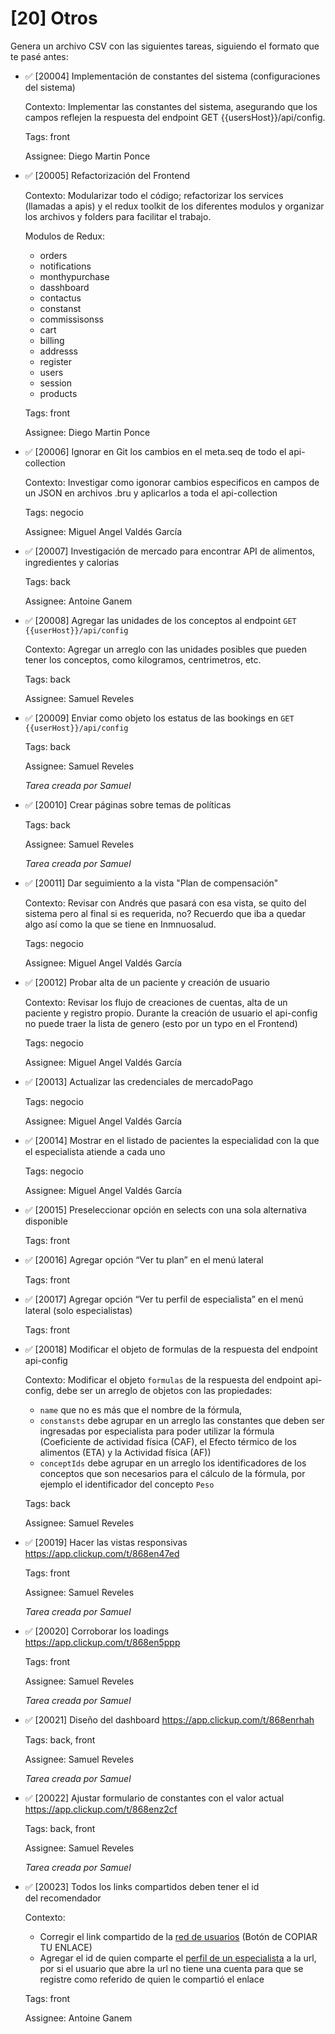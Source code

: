 # [20] Otros

Genera un archivo CSV con las siguientes tareas, siguiendo el formato que te pasé antes:

- ✅ [20004] Implementación de constantes del sistema (configuraciones del sistema)

  Contexto: Implementar las constantes del sistema, asegurando que los campos reflejen la respuesta del endpoint GET {{usersHost}}/api/config.

  Tags: front

  Assignee: Diego Martin Ponce

- ✅ [20005] Refactorización del Frontend

  Contexto: Modularizar todo el código; refactorizar los services (llamadas a apis) y el redux toolkit de los diferentes modulos y organizar los archivos y folders para facilitar el trabajo.

  Modulos de Redux:

  - orders
  - notifications
  - monthypurchase
  - dasshboard
  - contactus
  - constanst
  - commissisonss
  - cart
  - billing
  - addresss
  - register
  - users
  - session
  - products

  Tags: front

  Assignee: Diego Martin Ponce

- ✅ [20006] Ignorar en Git los cambios en el meta.seq de todo el api-collection

  Contexto: Investigar como igonorar cambios especificos en campos de un JSON en archivos .bru y aplicarlos a toda el api-collection

  Tags: negocio

  Assignee: Miguel Angel Valdés García

- ✅ [20007] Investigación de mercado para encontrar API de alimentos, ingredientes y calorias

  Tags: back

  Assignee: Antoine Ganem

- ✅ [20008] Agregar las unidades de los conceptos al endpoint `GET {{userHost}}/api/config`

  Contexto: Agregar un arreglo con las unidades posibles que pueden tener los conceptos, como kilogramos, centrimetros, etc.

  Tags: back

  Assignee: Samuel Reveles

- ✅ [20009] Enviar como objeto los estatus de las bookings en `GET {{userHost}}/api/config`

  Tags: back

  Assignee: Samuel Reveles

  _Tarea creada por Samuel_

- ✅ [20010] Crear páginas sobre temas de políticas

  Tags: back

  Assignee: Samuel Reveles

  _Tarea creada por Samuel_

- ✅ [20011] Dar seguimiento a la vista "Plan de compensación"

  Contexto: Revisar con Andrés que pasará con esa vista, se quito del sistema pero al final si es requerida, no? Recuerdo que iba a quedar algo así como la que se tiene en Inmnuosalud.

  Tags: negocio

  Assignee: Miguel Angel Valdés García

- ✅ [20012] Probar alta de un paciente y creación de usuario

  Contexto: Revisar los flujo de creaciones de cuentas, alta de un paciente y registro propio.
  Durante la creación de usuario el api-config no puede traer la lista de genero (esto por un typo en el Frontend)

  Tags: negocio

  Assignee: Miguel Angel Valdés García

- ✅ [20013] Actualizar las credenciales de mercadoPago

  Tags: negocio

  Assignee: Miguel Angel Valdés García

- ✅ [20014] Mostrar en el listado de pacientes la especialidad con la que el especialista atiende a cada uno

  Tags: negocio

  Assignee: Miguel Angel Valdés García

- ✅ [20015] Preseleccionar opción en selects con una sola alternativa disponible

  Tags: front

- ✅ [20016] Agregar opción “Ver tu plan” en el menú lateral

  Tags: front

- ✅ [20017] Agregar opción “Ver tu perfil de especialista” en el menú lateral (solo especialistas)

  Tags: front

- ✅ [20018] Modificar el objeto de formulas de la respuesta del endpoint api-config

  Contexto: Modificar el objeto `formulas` de la respuesta del endpoint api-config, debe ser un arreglo de objetos con las propiedades:

  - `name` que no es más que el nombre de la fórmula,
  - `constansts` debe agrupar en un arreglo las constantes que deben ser ingresadas por especialista para poder utilizar la fórmula (Coeficiente de actividad física (CAF), el Efecto térmico de los alimentos (ETA) y la Actividad física (AF))
  - `conceptIds` debe agrupar en un arreglo los identificadores de los conceptos que son necesarios para el cálculo de la fórmula, por ejemplo el identificador del concepto `Peso`

  Tags: back

  Assignee: Samuel Reveles

- ✅ [20019] Hacer las vistas responsivas https://app.clickup.com/t/868en47ed

  Tags: front

  Assignee: Samuel Reveles

  _Tarea creada por Samuel_

- ✅ [20020] Corroborar los loadings https://app.clickup.com/t/868en5ppp

  Tags: front

  Assignee: Samuel Reveles

  _Tarea creada por Samuel_

- ✅ [20021] Diseño del dashboard https://app.clickup.com/t/868enrhah

  Tags: back, front

  Assignee: Samuel Reveles

  _Tarea creada por Samuel_

- ✅ [20022] Ajustar formulario de constantes con el valor actual https://app.clickup.com/t/868enz2cf

  Tags: back, front

  Assignee: Samuel Reveles

  _Tarea creada por Samuel_

- ✅ [20023] Todos los links compartidos deben tener el id del recomendador

  Contexto:

  - Corregir el link compartido de la [red de usuarios](https://www.multinature.mx/network/) (Botón de COPIAR TU ENLACE)
  - Agregar el id de quien comparte el [perfil de un especialista](https://www.multinature.mx/specialists-catalog/profile/8f74e464-176c-4662-a2fc-c013da3be786/) a la url, por si el usuario que abre la url no tiene una cuenta para que se registre como referido de quien le compartió el enlace

  Tags: front

  Assignee: Antoine Ganem

